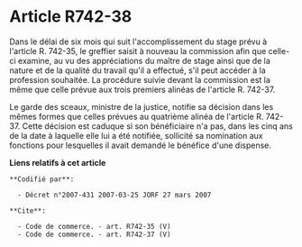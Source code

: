 # Article R742-38

Dans le délai de six mois qui suit l'accomplissement du stage prévu à l'article R. 742-35, le greffier saisit à nouveau la
commission afin que celle-ci examine, au vu des appréciations du maître de stage ainsi que de la nature et de la qualité du
travail qu'il a effectué, s'il peut accéder à la profession souhaitée. La procédure suivie devant la commission est la même
que celle prévue aux trois premiers alinéas de l'article R. 742-37.

Le garde des sceaux, ministre de la justice, notifie sa décision dans les mêmes formes que celles prévues au quatrième alinéa
de l'article R. 742-37. Cette décision est caduque si son bénéficiaire n'a pas, dans les cinq ans de la date à laquelle elle
lui a été notifiée, sollicité sa nomination aux fonctions pour lesquelles il avait demandé le bénéfice d'une dispense.

**Liens relatifs à cet article**

	**Codifié par**:

	  - Décret n°2007-431 2007-03-25 JORF 27 mars 2007

	**Cite**:

	  - Code de commerce. - art. R742-35 (V)
	  - Code de commerce. - art. R742-37 (V)
